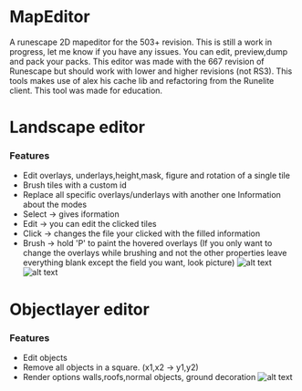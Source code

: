 # MapEditor
A runescape 2D mapeditor for the 503+ revision. This is still a work in progress, let me know if you have any issues. You can edit, preview,dump and pack your packs. This editor was made with the 667 revision of Runescape but should work with lower and higher revisions (not RS3). This tools makes use of alex his cache lib and refactoring from the Runelite client. This tool was made for education.
# Landscape editor
### Features
- Edit overlays, underlays,height,mask, figure and rotation of a single tile
- Brush tiles with a custom id
- Replace all specific overlays/underlays with another one
Information about the modes
- Select -> gives iformation
- Edit -> you can edit the clicked tiles
- Click -> changes the file your clicked with the filled information
- Brush -> hold 'P' to paint the hovered overlays (If you only want to change the overlays while brushing and not the other properties leave everything blank except the field you want, look picture)
![alt text](https://cdn.discordapp.com/attachments/423780466110234624/531118968040194064/unknown.png)
![alt text](https://cdn.discordapp.com/attachments/423780466110234624/531116735621890067/unknown.png)
# Objectlayer editor
### Features
- Edit objects
- Remove all objects in a square. (x1,x2 -> y1,y2)
- Render options walls,roofs,normal objects, ground decoration
![alt text](https://cdn.discordapp.com/attachments/423780466110234624/531116871953547264/unknown.png)
